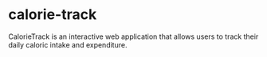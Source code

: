 # calorie-track
CalorieTrack is an interactive web application that allows users to track their daily caloric intake and expenditure.
